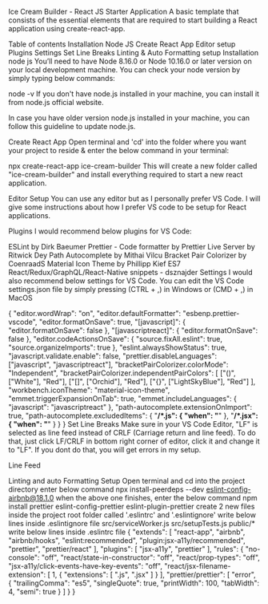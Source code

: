 Ice Cream Builder - React JS Starter Application
A basic template that consists of the essential elements that are required to start building a React application using create-react-app.

Table of contents
Installation
Node JS
Create React App
Editor setup
Plugins
Settings
Set Line Breaks
Linting & Auto Formatting setup
Installation
node js
You’ll need to have Node 8.16.0 or Node 10.16.0 or later version on your local development machine. You can check your node version by simply typing below commands:

node -v
If you don't have node.js installed in your machine, you can install it from node.js official website.

In case you have older version node.js installed in your machine, you can follow this guideline to update node.js.

Create React App
Open terminal and 'cd' into the folder where you want your project to reside & enter the below command in your terminal:

npx create-react-app ice-cream-builder
This will create a new folder called "ice-cream-builder" and install everything required to start a new react application.

Editor Setup
You can use any editor but as I personally prefer VS Code. I will give some instructions about how I prefer VS code to be setup for React applications.

Plugins
I would recommend below plugins for VS Code:

ESLint by Dirk Baeumer
Prettier - Code formatter by Prettier
Live Server by Ritwick Dey
Path Autocomplete by Mithai Vilcu
Bracket Pair Colorizer by CoenraadS
Material Icon Theme by Phillipp Kief
ES7 React/Redux/GraphQL/React-Native snippets - dsznajder
Settings
I would also recommend below settings for VS Code. You can edit the VS Code settings.json file by simply pressing (CTRL + ,) in Windows or (CMD + ,) in MacOS

{
"editor.wordWrap": "on",
"editor.defaultFormatter": "esbenp.prettier-vscode",
"editor.formatOnSave": true,
"[javascript]": {
"editor.formatOnSave": false
},
"[javascriptreact]": {
"editor.formatOnSave": false
},
"editor.codeActionsOnSave": {
"source.fixAll.eslint": true,
"source.organizeImports": true
},
"eslint.alwaysShowStatus": true,
"javascript.validate.enable": false,
"prettier.disableLanguages": ["javascript", "javascriptreact"],
"bracketPairColorizer.colorMode": "Independent",
"bracketPairColorizer.independentPairColors": [
["()", ["White"], "Red"],
["[]", ["Orchid"], "Red"],
["{}", ["LightSkyBlue"], "Red"]
],
"workbench.iconTheme": "material-icon-theme",
"emmet.triggerExpansionOnTab": true,
"emmet.includeLanguages": {
"javascript": "javascriptreact"
},
"path-autocomplete.extensionOnImport": true,
"path-autocomplete.excludedItems": {
"**/\*.js": {
"when": "**"
},
"**/\*.jsx": {
"when": "**"
}
}
}
Set Line Breaks
Make sure in your VS Code Editor, "LF" is selected as line feed instead of CRLF (Carriage return and line feed). To do that, just click LF/CRLF in bottom right corner of editor, click it and change it to "LF". If you dont do that, you will get errors in my setup.

Line Feed

Linting and auto Formatting Setup
Open terminal and cd into the project directory
enter below command
npx install-peerdeps --dev eslint-config-airbnb@18.1.0
when the above one finishes, enter the below command
npm install prettier eslint-config-prettier eslint-plugin-prettier
create 2 new files inside the project root folder called '.eslintrc' and '.eslintignore'
write below lines inside .eslintignore file
src/serviceWorker.js
src/setupTests.js
public/\*
write below lines inside .eslintrc file
{
"extends": [
"react-app",
"airbnb",
"airbnb/hooks",
"eslint:recommended",
"plugin:jsx-a11y/recommended",
"prettier",
"prettier/react"
],
"plugins": [
"jsx-a11y",
"prettier"
],
"rules": {
"no-console": "off",
"react/state-in-constructor": "off",
"react/prop-types": "off",
"jsx-a11y/click-events-have-key-events": "off",
"react/jsx-filename-extension": [
1,
{
"extensions": [
".js",
".jsx"
]
}
],
"prettier/prettier": [
"error",
{
"trailingComma": "es5",
"singleQuote": true,
"printWidth": 100,
"tabWidth": 4,
"semi": true
}
]
}
}
